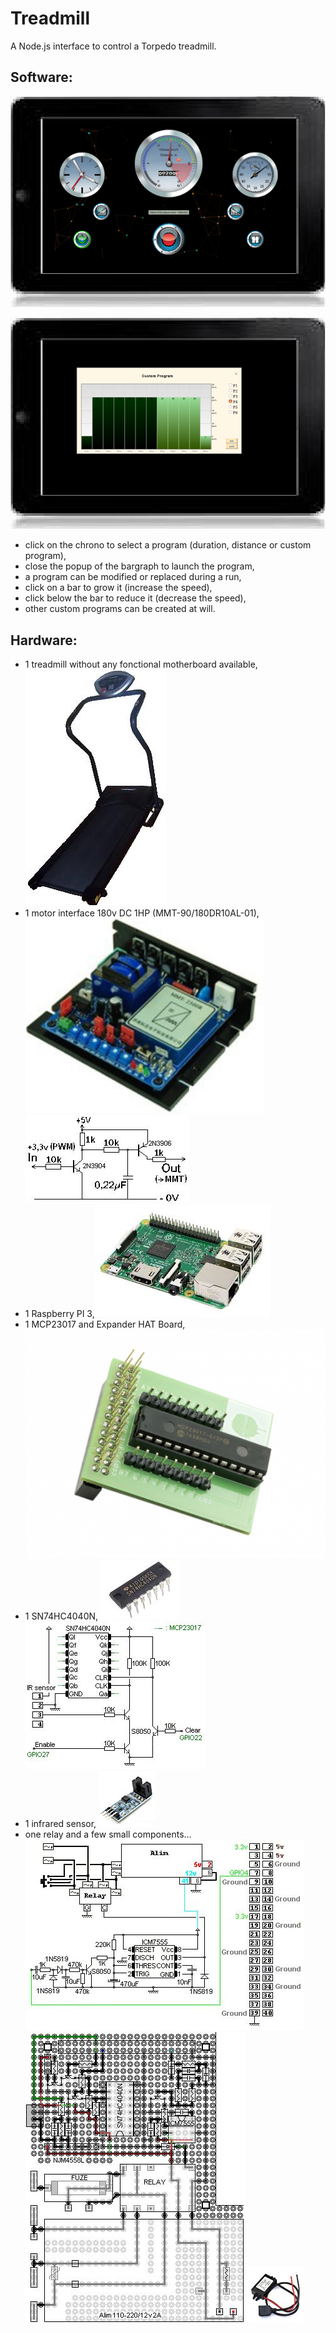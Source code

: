 Treadmill
=========

A Node.js interface to control a Torpedo treadmill.


Software:
---------

![](doc/images/index.png)

![](doc/images/programSetting.png)

* click on the chrono to select a program (duration, distance or custom program),
* close the popup of the bargraph to launch the program,
* a program can be modified or replaced during a run,
* click on a bar to grow it (increase the speed),
* click below the bar to reduce it (decrease the speed),
* other custom programs can be created at will.

Hardware:
---------

* 1 treadmill without any fonctional motherboard available, ![](doc/images/torpedo.png)
* 1 motor interface 180v DC 1HP (MMT-90/180DR10AL-01), ![](doc/images/motorInterface.png) ![](doc/images/interfaceCmdMotor.jpg)
* 1 Raspberry PI 3,![](doc/images/raspberryPi3.jpg)
* 1 MCP23017 and Expander HAT Board, ![](doc/images/mcp23017HatBoard.jpg)
* 1 SN74HC4040N, ![](doc/images/SN74HC4040N.jpg) ![](doc/images/IRcounter.jpg)
* 1 infrared sensor, ![](doc/images/infraredSensor.jpg)
* one relay and a few small components... ![](doc/images/alim.jpg) ![](doc/images/board.jpg) ![](doc/images/converter.jpg)
